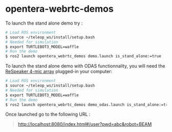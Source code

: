 # opentera-webrtc-demos

To launch the stand alone demo try :

```bash
# Load ROS environment
$ source ~/teleop_ws/install/setup.bash
# Needed for simulation
$ export TURTLEBOT3_MODEL=waffle
# Run the demo
$ ros2 launch opentera_webrtc_demos demo.launch is_stand_alone:=true
```

To launch the stand alone demo with ODAS functionnality, you will need the [ReSpeaker 4-mic array](https://respeaker.io/usb_4_mic_array/) plugged-in your computer:
```bash
# Load ROS environment
$ source ~/teleop_ws/install/setup.bash
# Needed for simulation
$ export TURTLEBOT3_MODEL=waffle
# Run the demo
$ ros2 launch opentera_webrtc_demos demo_odas.launch is_stand_alone:=true
```

Once launched go to the following URL :
>[http://localhost:8080/index.html#/user?pwd=abc&robot=BEAM](http://localhost:8080/index.html#/user?pwd=abc&robot=BEAM)
